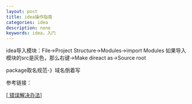 ```yaml
---
layout: post
title: idea操作指南
categories: idea
description: none
keywords: idea，入门
---
```


idea导入模块：File->Project Structure->Modules->import Modules
如果导入模块的src是灰色，那么右键->Make direact as->Source root



package取名规范-》域名倒着写


参考链接：

[[ 错误解决办法](https://blog.csdn.net/hggjjkk/article/details/130528271)]
